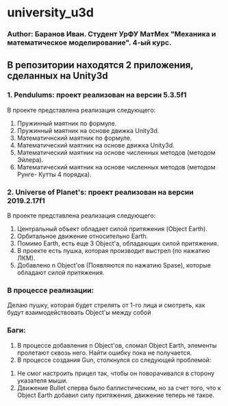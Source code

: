 # university_u3d
### Author: Баранов Иван. Студент УрФУ МатМех "Механика и математическое моделирование". 4-ый курс.

## В репозитории находятся 2 приложения, сделанных на Unity3d
### 1. Pendulums: проект реализован на версии 5.3.5f1
В проекте представлена реализация следующего:
1. Пружинный маятник по формуле.
2. Пружинный маятник на основе движка Unity3d.
3. Математичнский маятник по формуле.
4. Математический маятник на основе движка Unity3d.
5. Математический маятник на основе численных методов (методом Эйлера).
6. Математический маятник на основе численных методов (методом Рунге- Кутты 4 порядка).
### 2. Universe of Planet's: проект реализован на версии 2019.2.17f1
В проекте представлена реализация следующего:
1. Центральный объект обладает силой притяжения (Object Earth).
2. Орбитальное движение относительно Earth.
3. Помимо Earth, есть еще 3 Object'а, обладающих силой притяжения.
4. В проекте есть пушка, которая производит выстрел (по нажатию ЛКМ).
5. Добавлено n Object'ов (Появляются по нажатию Spase), которые обладают силой притяжения.
### В процессе реализации:
Делаю пушку, которая будет стрелять от 1-го лица и смотреть, как будут взаимодействовать Object'ы между собой
### Баги:
1. В процессе добавления n Object'ов, сломал Object Earth, элементы пролетают сквозь него. Найти ошибку пока не получается.
2. В процессе создания Gun, столкнулся со следующей проблемой: 
  1) Не смог настроить прицел так, чтобы он поворачивался в сторону указателя мыши.
  2) Движение Bullet сперва было баллистическим, но за счет того, что к Object Earth добавил силу притяжения, движение теперь не такое.
